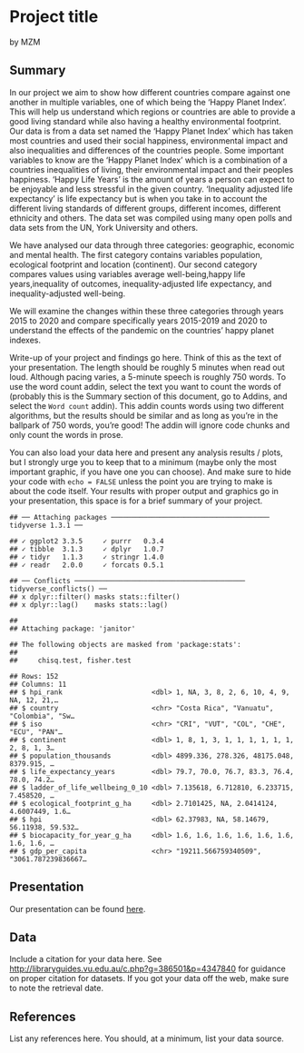 Project title
================
by MZM

## Summary

In our project we aim to show how different countries compare against
one another in multiple variables, one of which being the ‘Happy Planet
Index’. This will help us understand which regions or countries are able
to provide a good living standard while also having a healthy
environmental footprint. Our data is from a data set named the ‘Happy
Planet Index’ which has taken most countries and used their social
happiness, environmental impact and also inequalities and differences of
the countries people. Some important variables to know are the ‘Happy
Planet Index’ which is a combination of a countries inequalities of
living, their environmental impact and their peoples happiness. ‘Happy
Life Years’ is the amount of years a person can expect to be enjoyable
and less stressful in the given country. ‘Inequality adjusted life
expectancy’ is life expectancy but is when you take in to account the
different living standards of different groups, different incomes,
different ethnicity and others. The data set was compiled using many
open polls and data sets from the UN, York University and others.

We have analysed our data through three categories: geographic, economic
and mental health. The first category contains variables population,
ecological footprint and location (continent). Our second category
compares values using variables average well-being,happy life
years,inequality of outcomes, inequality-adjusted life expectancy, and
inequality-adjusted well-being.

We will examine the changes within these three categories through years
2015 to 2020 and compare specifically years 2015-2019 and 2020 to
understand the effects of the pandemic on the countries’ happy planet
indexes.

Write-up of your project and findings go here. Think of this as the text
of your presentation. The length should be roughly 5 minutes when read
out loud. Although pacing varies, a 5-minute speech is roughly 750
words. To use the word count addin, select the text you want to count
the words of (probably this is the Summary section of this document, go
to Addins, and select the `Word count` addin). This addin counts words
using two different algorithms, but the results should be similar and as
long as you’re in the ballpark of 750 words, you’re good! The addin will
ignore code chunks and only count the words in prose.

You can also load your data here and present any analysis results /
plots, but I strongly urge you to keep that to a minimum (maybe only the
most important graphic, if you have one you can choose). And make sure
to hide your code with `echo = FALSE` unless the point you are trying to
make is about the code itself. Your results with proper output and
graphics go in your presentation, this space is for a brief summary of
your project.

    ## ── Attaching packages ─────────────────────────────────────── tidyverse 1.3.1 ──

    ## ✓ ggplot2 3.3.5     ✓ purrr   0.3.4
    ## ✓ tibble  3.1.3     ✓ dplyr   1.0.7
    ## ✓ tidyr   1.1.3     ✓ stringr 1.4.0
    ## ✓ readr   2.0.0     ✓ forcats 0.5.1

    ## ── Conflicts ────────────────────────────────────────── tidyverse_conflicts() ──
    ## x dplyr::filter() masks stats::filter()
    ## x dplyr::lag()    masks stats::lag()

    ## 
    ## Attaching package: 'janitor'

    ## The following objects are masked from 'package:stats':
    ## 
    ##     chisq.test, fisher.test

    ## Rows: 152
    ## Columns: 11
    ## $ hpi_rank                      <dbl> 1, NA, 3, 8, 2, 6, 10, 4, 9, NA, 12, 21,…
    ## $ country                       <chr> "Costa Rica", "Vanuatu", "Colombia", "Sw…
    ## $ iso                           <chr> "CRI", "VUT", "COL", "CHE", "ECU", "PAN"…
    ## $ continent                     <dbl> 1, 8, 1, 3, 1, 1, 1, 1, 1, 1, 2, 8, 1, 3…
    ## $ population_thousands          <dbl> 4899.336, 278.326, 48175.048, 8379.915, …
    ## $ life_expectancy_years         <dbl> 79.7, 70.0, 76.7, 83.3, 76.4, 78.0, 74.2…
    ## $ ladder_of_life_wellbeing_0_10 <dbl> 7.135618, 6.712810, 6.233715, 7.458520, …
    ## $ ecological_footprint_g_ha     <dbl> 2.7101425, NA, 2.0414124, 4.6007449, 1.6…
    ## $ hpi                           <dbl> 62.37983, NA, 58.14679, 56.11938, 59.532…
    ## $ biocapacity_for_year_g_ha     <dbl> 1.6, 1.6, 1.6, 1.6, 1.6, 1.6, 1.6, 1.6, …
    ## $ gdp_per_capita                <chr> "19211.566759340509", "3061.787239836667…

## Presentation

Our presentation can be found [here](presentation/presentation.html).

## Data

Include a citation for your data here. See
<http://libraryguides.vu.edu.au/c.php?g=386501&p=4347840> for guidance
on proper citation for datasets. If you got your data off the web, make
sure to note the retrieval date.

## References

List any references here. You should, at a minimum, list your data
source.
